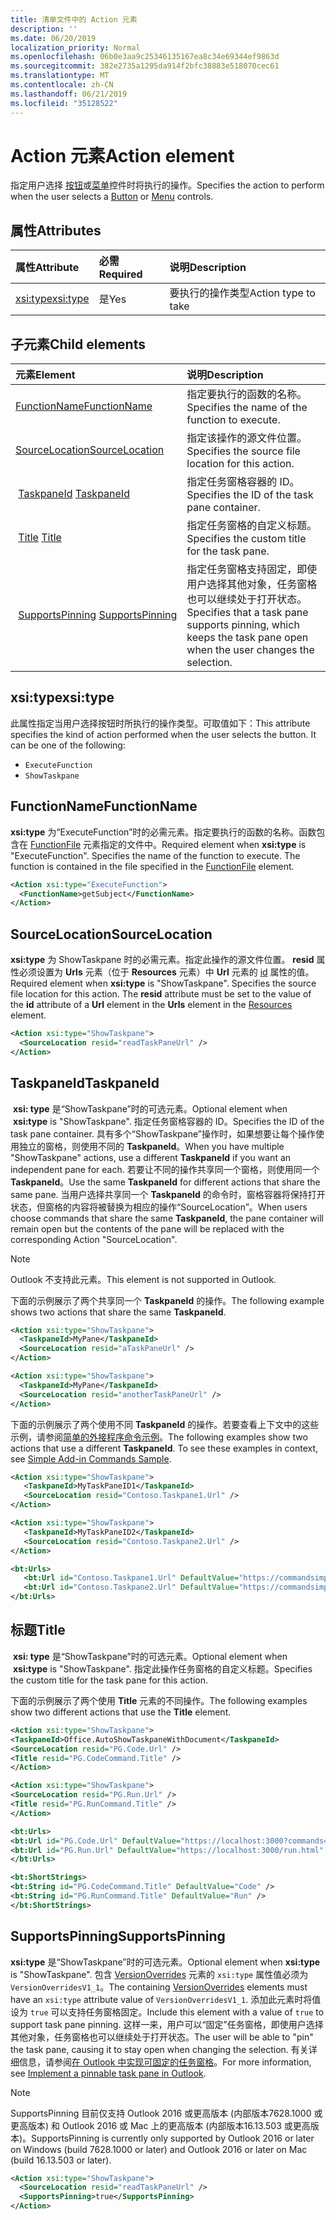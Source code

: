 ```yaml
---
title: 清单文件中的 Action 元素
description: ''
ms.date: 06/20/2019
localization_priority: Normal
ms.openlocfilehash: 06b0e3aa9c25346135167ea8c34e69344ef9863d
ms.sourcegitcommit: 382e2735a1295da914f2bfc38883e518070cec61
ms.translationtype: MT
ms.contentlocale: zh-CN
ms.lasthandoff: 06/21/2019
ms.locfileid: "35128522"
---
```

# <a name="action-element"></a><span data-ttu-id="31e5d-102">Action 元素</span><span class="sxs-lookup"><span data-stu-id="31e5d-102">Action element</span></span>

<span data-ttu-id="31e5d-103">指定用户选择 [按钮](control.md#button-control)或[菜单](control.md#menu-dropdown-button-controls)控件时将执行的操作。</span><span class="sxs-lookup"><span data-stu-id="31e5d-103">Specifies the action to perform when the user selects a  [Button](control.md#button-control) or [Menu](control.md#menu-dropdown-button-controls) controls.</span></span>

## <a name="attributes"></a><span data-ttu-id="31e5d-104">属性</span><span class="sxs-lookup"><span data-stu-id="31e5d-104">Attributes</span></span>

|  <span data-ttu-id="31e5d-105">属性</span><span class="sxs-lookup"><span data-stu-id="31e5d-105">Attribute</span></span>  |  <span data-ttu-id="31e5d-106">必需</span><span class="sxs-lookup"><span data-stu-id="31e5d-106">Required</span></span>  |  <span data-ttu-id="31e5d-107">说明</span><span class="sxs-lookup"><span data-stu-id="31e5d-107">Description</span></span>  |
|:-----|:-----|:-----|
|  [<span data-ttu-id="31e5d-108">xsi:type</span><span class="sxs-lookup"><span data-stu-id="31e5d-108">xsi:type</span></span>](#xsitype)  |  <span data-ttu-id="31e5d-109">是</span><span class="sxs-lookup"><span data-stu-id="31e5d-109">Yes</span></span>  | <span data-ttu-id="31e5d-110">要执行的操作类型</span><span class="sxs-lookup"><span data-stu-id="31e5d-110">Action type to take</span></span>|

## <a name="child-elements"></a><span data-ttu-id="31e5d-111">子元素</span><span class="sxs-lookup"><span data-stu-id="31e5d-111">Child elements</span></span>

|  <span data-ttu-id="31e5d-112">元素</span><span class="sxs-lookup"><span data-stu-id="31e5d-112">Element</span></span> |  <span data-ttu-id="31e5d-113">说明</span><span class="sxs-lookup"><span data-stu-id="31e5d-113">Description</span></span>  |
|:-----|:-----|
|  [<span data-ttu-id="31e5d-114">FunctionName</span><span class="sxs-lookup"><span data-stu-id="31e5d-114">FunctionName</span></span>](#functionname) |    <span data-ttu-id="31e5d-115">指定要执行的函数的名称。</span><span class="sxs-lookup"><span data-stu-id="31e5d-115">Specifies the name of the function to execute.</span></span> |
|  [<span data-ttu-id="31e5d-116">SourceLocation</span><span class="sxs-lookup"><span data-stu-id="31e5d-116">SourceLocation</span></span>](#sourcelocation) |    <span data-ttu-id="31e5d-117">指定该操作的源文件位置。</span><span class="sxs-lookup"><span data-stu-id="31e5d-117">Specifies the source file location for this action.</span></span> |
| <span data-ttu-id="31e5d-118"> [TaskpaneId](#taskpaneid)</span><span class="sxs-lookup"><span data-stu-id="31e5d-118"> [TaskpaneId](#taskpaneid)</span></span> | <span data-ttu-id="31e5d-119">指定任务窗格容器的 ID。</span><span class="sxs-lookup"><span data-stu-id="31e5d-119">Specifies the ID of the task pane container.</span></span>|
| <span data-ttu-id="31e5d-120"> [Title](#title)</span><span class="sxs-lookup"><span data-stu-id="31e5d-120"> [Title](#title)</span></span> | <span data-ttu-id="31e5d-121">指定任务窗格的自定义标题。</span><span class="sxs-lookup"><span data-stu-id="31e5d-121">Specifies the custom title for the task pane.</span></span>|
| <span data-ttu-id="31e5d-122"> [SupportsPinning](#supportspinning)</span><span class="sxs-lookup"><span data-stu-id="31e5d-122"> [SupportsPinning](#supportspinning)</span></span> | <span data-ttu-id="31e5d-123">指定任务窗格支持固定，即使用户选择其他对象，任务窗格也可以继续处于打开状态。</span><span class="sxs-lookup"><span data-stu-id="31e5d-123">Specifies that a task pane supports pinning, which keeps the task pane open when the user changes the selection.</span></span>|
  

## <a name="xsitype"></a><span data-ttu-id="31e5d-124">xsi:type</span><span class="sxs-lookup"><span data-stu-id="31e5d-124">xsi:type</span></span>

<span data-ttu-id="31e5d-p101">此属性指定当用户选择按钮时所执行的操作类型。可取值如下：</span><span class="sxs-lookup"><span data-stu-id="31e5d-p101">This attribute specifies the kind of action performed when the user selects the button. It can be one of the following:</span></span>

- `ExecuteFunction`
- `ShowTaskpane`

## <a name="functionname"></a><span data-ttu-id="31e5d-127">FunctionName</span><span class="sxs-lookup"><span data-stu-id="31e5d-127">FunctionName</span></span>

<span data-ttu-id="31e5d-p102">**xsi:type** 为“ExecuteFunction”时的必需元素。指定要执行的函数的名称。函数包含在 [FunctionFile](functionfile.md) 元素指定的文件中。</span><span class="sxs-lookup"><span data-stu-id="31e5d-p102">Required element when **xsi:type** is "ExecuteFunction". Specifies the name of the function to execute. The function is contained in the file specified in the [FunctionFile](functionfile.md) element.</span></span>

```xml
<Action xsi:type="ExecuteFunction">
  <FunctionName>getSubject</FunctionName>
</Action>
```

## <a name="sourcelocation"></a><span data-ttu-id="31e5d-131">SourceLocation</span><span class="sxs-lookup"><span data-stu-id="31e5d-131">SourceLocation</span></span>

<span data-ttu-id="31e5d-p103">**xsi:type** 为 ShowTaskpane 时的必需元素。指定此操作的源文件位置。 **resid** 属性必须设置为 **Urls** 元素（位于 **Resources** 元素）中 **Url** 元素的 [id](resources.md) 属性的值。</span><span class="sxs-lookup"><span data-stu-id="31e5d-p103">Required element when  **xsi:type** is "ShowTaskpane". Specifies the source file location for this action. The **resid** attribute must be set to the value of the **id** attribute of a **Url** element in the **Urls** element in the [Resources](resources.md) element.</span></span>

```xml
<Action xsi:type="ShowTaskpane">
  <SourceLocation resid="readTaskPaneUrl" />
</Action>
```  

## <a name="taskpaneid"></a><span data-ttu-id="31e5d-135">TaskpaneId</span><span class="sxs-lookup"><span data-stu-id="31e5d-135">TaskpaneId</span></span>

<span data-ttu-id="31e5d-136"> **xsi: type** 是“ShowTaskpane”时的可选元素。</span><span class="sxs-lookup"><span data-stu-id="31e5d-136">Optional element when  **xsi:type** is "ShowTaskpane".</span></span> <span data-ttu-id="31e5d-137">指定任务窗格容器的 ID。</span><span class="sxs-lookup"><span data-stu-id="31e5d-137">Specifies the ID of the task pane container.</span></span> <span data-ttu-id="31e5d-138">具有多个“ShowTaskpane”操作时，如果想要让每个操作使用独立的窗格，则使用不同的 **TaskpaneId**。</span><span class="sxs-lookup"><span data-stu-id="31e5d-138">When you have multiple "ShowTaskpane" actions, use a different **TaskpaneId** if you want an independent pane for each.</span></span> <span data-ttu-id="31e5d-139">若要让不同的操作共享同一个窗格，则使用同一个 **TaskpaneId**。</span><span class="sxs-lookup"><span data-stu-id="31e5d-139">Use the same **TaskpaneId** for  different actions that share the same pane.</span></span> <span data-ttu-id="31e5d-140">当用户选择共享同一个 **TaskpaneId** 的命令时，窗格容器将保持打开状态，但窗格的内容将被替换为相应的操作“SourceLocation”。</span><span class="sxs-lookup"><span data-stu-id="31e5d-140">When users choose commands that share the same **TaskpaneId**, the pane container will remain open but the contents of the pane will be replaced with the corresponding Action "SourceLocation".</span></span>

> [!NOTE]
> <span data-ttu-id="31e5d-141">Outlook 不支持此元素。</span><span class="sxs-lookup"><span data-stu-id="31e5d-141">This element is not supported in Outlook.</span></span>

<span data-ttu-id="31e5d-142">下面的示例展示了两个共享同一个 **TaskpaneId** 的操作。</span><span class="sxs-lookup"><span data-stu-id="31e5d-142">The following example shows two actions that share the same **TaskpaneId**.</span></span>

```xml
<Action xsi:type="ShowTaskpane">
  <TaskpaneId>MyPane</TaskpaneId>
  <SourceLocation resid="aTaskPaneUrl" />
</Action>

<Action xsi:type="ShowTaskpane">
  <TaskpaneId>MyPane</TaskpaneId>
  <SourceLocation resid="anotherTaskPaneUrl" />
</Action>
```  

<span data-ttu-id="31e5d-p105">下面的示例展示了两个使用不同 **TaskpaneId** 的操作。若要查看上下文中的这些示例，请参阅[简单的外接程序命令示例](https://github.com/OfficeDev/Office-Add-in-Commands-Samples/blob/master/Simple/Manifest/SimpleAddin.xml)。</span><span class="sxs-lookup"><span data-stu-id="31e5d-p105">The following examples show two actions that use a different **TaskpaneId**. To see these examples in context, see [Simple Add-in Commands Sample](https://github.com/OfficeDev/Office-Add-in-Commands-Samples/blob/master/Simple/Manifest/SimpleAddin.xml).</span></span>

```xml
<Action xsi:type="ShowTaskpane">
   <TaskpaneId>MyTaskPaneID1</TaskpaneId>
   <SourceLocation resid="Contoso.Taskpane1.Url" />
</Action>

<Action xsi:type="ShowTaskpane">
   <TaskpaneId>MyTaskPaneID2</TaskpaneId>
   <SourceLocation resid="Contoso.Taskpane2.Url" />
</Action>
```  

```xml
<bt:Urls>
   <bt:Url id="Contoso.Taskpane1.Url" DefaultValue="https://commandsimple.azurewebsites.net/Taskpane.html" />
   <bt:Url id="Contoso.Taskpane2.Url" DefaultValue="https://commandsimple.azurewebsites.net/Taskpane2.html" />
</bt:Urls>
```  

## <a name="title"></a><span data-ttu-id="31e5d-145">标题</span><span class="sxs-lookup"><span data-stu-id="31e5d-145">Title</span></span>

<span data-ttu-id="31e5d-146"> **xsi: type** 是“ShowTaskpane”时的可选元素。</span><span class="sxs-lookup"><span data-stu-id="31e5d-146">Optional element when  **xsi:type** is "ShowTaskpane".</span></span> <span data-ttu-id="31e5d-147">指定此操作任务窗格的自定义标题。</span><span class="sxs-lookup"><span data-stu-id="31e5d-147">Specifies the custom title for the task pane for this action.</span></span>

<span data-ttu-id="31e5d-148">下面的示例展示了两个使用 **Title** 元素的不同操作。</span><span class="sxs-lookup"><span data-stu-id="31e5d-148">The following examples show two different actions that use the **Title** element.</span></span>

```xml
<Action xsi:type="ShowTaskpane">
<TaskpaneId>Office.AutoShowTaskpaneWithDocument</TaskpaneId>
<SourceLocation resid="PG.Code.Url" />
<Title resid="PG.CodeCommand.Title" />
</Action>
```

```xml
<Action xsi:type="ShowTaskpane">
<SourceLocation resid="PG.Run.Url" />
<Title resid="PG.RunCommand.Title" />
</Action>
```

```xml
<bt:Urls>
<bt:Url id="PG.Code.Url" DefaultValue="https://localhost:3000?commands=1" />
<bt:Url id="PG.Run.Url" DefaultValue="https://localhost:3000/run.html" />
</bt:Urls>
```

```xml
<bt:ShortStrings>
<bt:String id="PG.CodeCommand.Title" DefaultValue="Code" />
<bt:String id="PG.RunCommand.Title" DefaultValue="Run" />
</bt:ShortStrings>
```

## <a name="supportspinning"></a><span data-ttu-id="31e5d-149">SupportsPinning</span><span class="sxs-lookup"><span data-stu-id="31e5d-149">SupportsPinning</span></span>

<span data-ttu-id="31e5d-150">**xsi:type** 是“ShowTaskpane”时的可选元素。</span><span class="sxs-lookup"><span data-stu-id="31e5d-150">Optional element when **xsi:type** is "ShowTaskpane".</span></span> <span data-ttu-id="31e5d-151">包含 [VersionOverrides](versionoverrides.md) 元素的 `xsi:type` 属性值必须为 `VersionOverridesV1_1`。</span><span class="sxs-lookup"><span data-stu-id="31e5d-151">The containing [VersionOverrides](versionoverrides.md) elements must have an `xsi:type` attribute value of `VersionOverridesV1_1`.</span></span> <span data-ttu-id="31e5d-152">添加此元素时将值设为 `true` 可以支持任务窗格固定。</span><span class="sxs-lookup"><span data-stu-id="31e5d-152">Include this element with a value of `true` to support task pane pinning.</span></span> <span data-ttu-id="31e5d-153">这样一来，用户可以“固定”任务窗格，即使用户选择其他对象，任务窗格也可以继续处于打开状态。</span><span class="sxs-lookup"><span data-stu-id="31e5d-153">The user will be able to "pin" the task pane, causing it to stay open when changing the selection.</span></span> <span data-ttu-id="31e5d-154">有关详细信息，请参阅[在 Outlook 中实现可固定的任务窗格](/outlook/add-ins/pinnable-taskpane)。</span><span class="sxs-lookup"><span data-stu-id="31e5d-154">For more information, see [Implement a pinnable task pane in Outlook](/outlook/add-ins/pinnable-taskpane).</span></span>

> [!NOTE]
> <span data-ttu-id="31e5d-155">SupportsPinning 目前仅支持 Outlook 2016 或更高版本 (内部版本7628.1000 或更高版本) 和 Outlook 2016 或 Mac 上的更高版本 (内部版本16.13.503 或更高版本)。</span><span class="sxs-lookup"><span data-stu-id="31e5d-155">SupportsPinning is currently only supported by Outlook 2016 or later on Windows (build 7628.1000 or later) and Outlook 2016 or later on Mac (build 16.13.503 or later).</span></span>

```xml
<Action xsi:type="ShowTaskpane">
  <SourceLocation resid="readTaskPaneUrl" />
  <SupportsPinning>true</SupportsPinning>
</Action>
```

